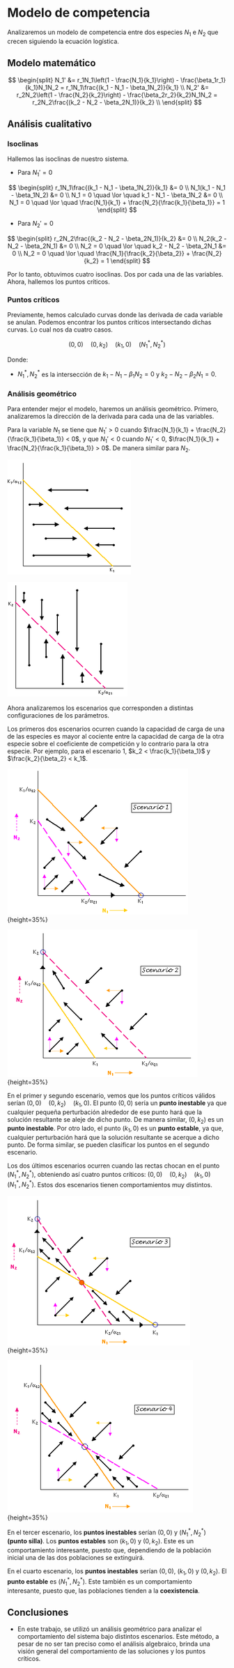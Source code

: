 # Modelo de competencia

Analizaremos un modelo de competencia entre dos especies $N_1$ e $N_2$ que
crecen siguiendo la ecuación logística.

## Modelo matemático

$$
\begin{split}
N_1' &= r_1N_1\left(1 - \frac{N_1}{k_1}\right) - \frac{\beta_1r_1}{k_1}N_1N_2 =
r_1N_1\frac{(k_1 - N_1 - \beta_1N_2)}{k_1} \\
N_2' &= r_2N_2\left(1 - \frac{N_2}{k_2}\right) - \frac{\beta_2r_2}{k_2}N_1N_2 =
r_2N_2\frac{(k_2 - N_2 - \beta_2N_1)}{k_2} \\
\end{split}
$$

## Análisis cualitativo

### Isoclinas

Hallemos las isoclinas de nuestro sistema.

- Para $N_1' = 0$

$$
\begin{split}
r_1N_1\frac{(k_1 - N_1 - \beta_1N_2)}{k_1} &= 0 \\
N_1(k_1 - N_1 - \beta_1N_2) &= 0 \\
N_1 = 0 \quad \lor \quad k_1 - N_1 - \beta_1N_2 &= 0 \\
N_1 = 0 \quad \lor \quad \frac{N_1}{k_1} + \frac{N_2}{\frac{k_1}{\beta_1}} = 1
\end{split}
$$

- Para $N_2' = 0$

$$
\begin{split}
r_2N_2\frac{(k_2 - N_2 - \beta_2N_1)}{k_2} &= 0 \\
N_2(k_2 - N_2 - \beta_2N_1) &= 0 \\
N_2 = 0 \quad \lor \quad k_2 - N_2 - \beta_2N_1 &= 0 \\
N_2 = 0 \quad \lor \quad \frac{N_1}{\frac{k_2}{\beta_2}} + \frac{N_2}{k_2} = 1
\end{split}
$$

Por lo tanto, obtuvimos cuatro isoclinas. Dos por cada una de las variables.
Ahora, hallemos los puntos críticos.

### Puntos críticos

Previamente, hemos calculado curvas donde las derivada de cada variable se
anulan. Podemos encontrar los puntos críticos intersectando dichas curvas.
Lo cual nos da cuatro casos.

$$
(0, 0) \quad (0, k_2) \quad (k_1, 0) \quad (N_1^*, N_2^*)
$$

Donde:

- $N_1^*, N_2^*$ es la intersección de $k_1 - N_1 - \beta_1N_2 = 0$ y
$k_2 - N_2 - \beta_2N_1 = 0$.

### Análisis geométrico

Para entender mejor el modelo, haremos un análisis geométrico. Primero,
analizaremos la dirección de la derivada para cada una de las variables.

Para la variable $N_1$ se tiene que $N_1' > 0$ cuando
$\frac{N_1}{k_1} + \frac{N_2}{\frac{k_1}{\beta_1}} < 0$, y que $N_1' < 0$ cuando
$N_1' < 0$, $\frac{N_1}{k_1} + \frac{N_2}{\frac{k_1}{\beta_1}} > 0$. De manera
similar para $N_2$.

![Isoclina para $N_1$](isoclina-N_1.png)

![Isoclina para $N_2$](isoclina-N_2.png)

Ahora analizaremos los escenarios que corresponden a distintas configuraciones
de los parámetros.

Los primeros dos escenarios ocurren cuando la capacidad de carga de una de las
especies es mayor al cociente entre la capacidad de carga de la otra especie
sobre el coeficiente de competición y lo contrario para la otra especie. Por
ejemplo, para el escenario 1, $k_2 < \frac{k_1}{\beta_1}$ y
$\frac{k_2}{\beta_2} < k_1$.

![Escenario 1](escenario1.png){height=35%}

![Escenario 2](escenario2.png){height=35%}

En el primer y segundo escenario, vemos que los puntos críticos válidos serían
$(0, 0) \quad (0, k_2) \quad (k_1, 0)$. El punto $(0, 0)$ sería un **punto
inestable** ya que cualquier pequeña perturbación alrededor de ese punto hará
que la solución resultante se aleje de dicho punto. De manera similar,
$(0, k_2)$ es un **punto inestable**. Por otro lado, el punto $(k_1, 0)$ es un
**punto estable**, ya que, cualquier perturbación hará que la solución
resultante se acerque a dicho punto. De forma similar, se pueden clasificar
los puntos en el segundo escenario.

Los dos últimos escenarios ocurren cuando las rectas chocan en el punto
$(N_1^*, N_2^*)$, obteniendo así cuatro puntos críticos:
$(0, 0) \quad (0, k_2) \quad (k_1, 0) \quad (N_1^*, N_2^*)$. Estos dos
escenarios tienen comportamientos muy distintos. 

![Escenario 3](escenario3.png){height=35%}

![Escenario 4](escenario4.png){height=35%}

En el tercer escenario, los **puntos inestables** serían $(0, 0)$ y
$(N_1^*, N_2^*)$ **(punto silla)**. Los **puntos estables** son $(k_1, 0)$
y $(0, k_2)$. Este es un comportamiento interesante, puesto que, dependiendo
de la población inicial una de las dos poblaciones se extinguirá.

En el cuarto escenario, los **puntos inestables** serían $(0, 0)$, $(k_1, 0)$
y $(0, k_2)$. El **punto estable** es $(N_1^*, N_2^*)$.
Este también es un comportamiento interesante, puesto que, las poblaciones
tienden a la **coexistencia**.

## Conclusiones

- En este trabajo, se utilizó un análisis geométrico para analizar el
comportamiento del sistema bajo distintos escenarios. Este método, a pesar de
no ser tan preciso como el análisis algebraico, brinda una visión general
del comportamiento de las soluciones y los puntos críticos.

